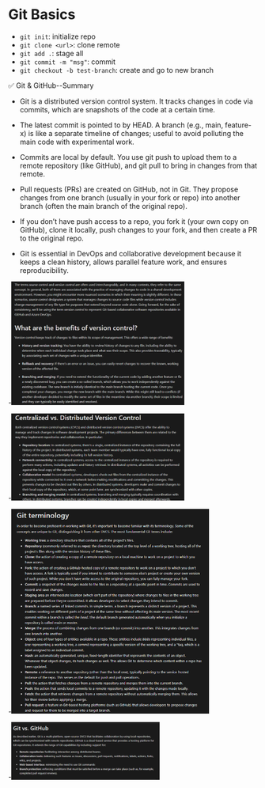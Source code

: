 # Git Basics

- `git init`: initialize repo
- `git clone <url>`: clone remote
- `git add .`: stage all
- `git commit -m "msg"`: commit
- `git checkout -b test-branch`: create and go to new branch

✅ Git & GitHub--Summary
- Git is a distributed version control system. It tracks changes in code via commits, which are snapshots of the code at a certain time.

- The latest commit is pointed to by HEAD. A branch (e.g., main, feature-x) is like a separate timeline of changes; useful to avoid polluting the main code with experimental work.

- Commits are local by default. You use git push to upload them to a remote repository (like GitHub), and git pull to bring in changes from that remote.

- Pull requests (PRs) are created on GitHub, not in Git. They propose changes from one branch (usually in your fork or repo) into another branch (often the main branch of the original repo).

- If you don’t have push access to a repo, you fork it (your own copy on GitHub), clone it locally, push changes to your fork, and then create a PR to the original repo.

- Git is essential in DevOps and collaborative development because it keeps a clean history, allows parallel feature work, and ensures reproducibility.

-<img src="../assets/screenshots/Screenshot 2025-08-08 131918.png" width="350">

-<img src="../assets/screenshots/Screenshot 2025-08-08 132203.png" width="350">

-<img src="../assets/screenshots/Screenshot 2025-08-08 132228.png" width="400">

-<img src="../assets/screenshots/Screenshot 2025-08-08 132235.png" width="300">